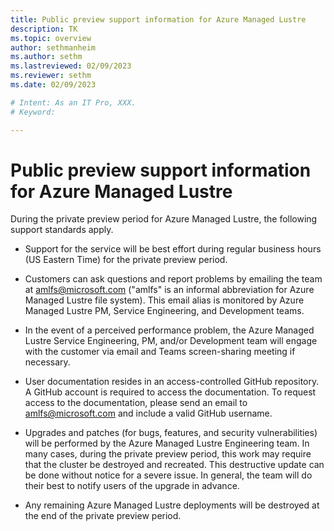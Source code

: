 ```yaml
---
title: Public preview support information for Azure Managed Lustre
description: TK
ms.topic: overview
author: sethmanheim
ms.author: sethm 
ms.lastreviewed: 02/09/2023
ms.reviewer: sethm
ms.date: 02/09/2023

# Intent: As an IT Pro, XXX.
# Keyword: 

---
```

# Public preview support information for Azure Managed Lustre

<!--STATUS: Ported as is from private preview. Only updated title. Support must be updated for public preview. Dillip owns updates.-->

During the private preview period for Azure Managed Lustre, the following support standards apply.

* Support for the service will be best effort during regular business hours (US Eastern Time) for the private preview period.

* Customers can ask questions and report problems by emailing the team at amlfs@microsoft.com ("amlfs" is an informal abbreviation for Azure Managed Lustre file system). This email alias is monitored by Azure Managed Lustre PM, Service Engineering, and Development teams.

* In the event of a perceived performance problem, the Azure Managed Lustre Service Engineering, PM, and/or Development team will engage with the customer via email and Teams screen-sharing meeting if necessary.

* User documentation resides in an access-controlled GitHub repository. A GitHub account is required to access the documentation. To request access to the documentation, please send an email to amlfs@microsoft.com and include a valid GitHub username.

* Upgrades and patches (for bugs, features, and security vulnerabilities) will be performed by the Azure Managed Lustre Engineering team. In many cases, during the private preview period, this work may require that the cluster be destroyed and recreated. This destructive update can be done without notice for a severe issue. In general, the team will do their best to notify users of the upgrade in advance.

* Any remaining Azure Managed Lustre deployments will be destroyed at the end of the private preview period.
